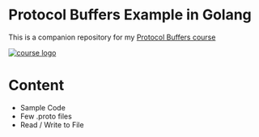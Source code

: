 # Protocol Buffers Example in Golang

This is a companion repository for my [Protocol Buffers course](http://bit.ly/protocol-buffers-github)

[![course logo](https://i.imgur.com/8fFmWAV.png)](http://bit.ly/protocol-buffers-github)

# Content

- Sample Code
- Few .proto files
- Read / Write to File